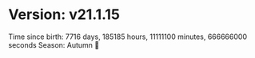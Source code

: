 # Version: v21.1.15
Time since birth: 7716 days, 185185 hours, 11111100 minutes, 666666000 seconds
Season: Autumn 🍁
